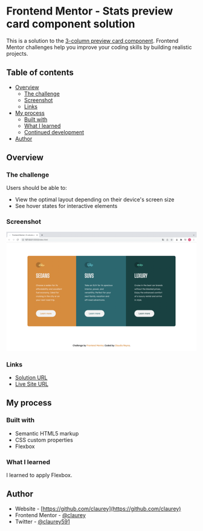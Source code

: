 # Frontend Mentor - Stats preview card component solution

This is a solution to the [3-column preview card component](https://www.frontendmentor.io/challenges/3column-preview-card-component-pH92eAR2-). Frontend Mentor challenges help you improve your coding skills by building realistic projects. 

## Table of contents

- [Overview](#overview)
  - [The challenge](#the-challenge)
  - [Screenshot](#screenshot)
  - [Links](#links)
- [My process](#my-process)
  - [Built with](#built-with)
  - [What I learned](#what-i-learned)
  - [Continued development](#continued-development)
- [Author](#author)


## Overview

### The challenge

Users should be able to:

- View the optimal layout depending on their device's screen size
- See hover states for interactive elements

### Screenshot

![](preview-screenshot.png)


### Links

- [Solution URL](https://github.com/claurey/3column-preview-card-component)
- [Live Site URL](https://claurey.github.io/3column-preview-card-component/)

## My process

### Built with

- Semantic HTML5 markup
- CSS custom properties
- Flexbox


### What I learned

I learned to apply Flexbox.


## Author

- Website - [https://github.com/claurey](https://github.com/claurey)
- Frontend Mentor - [@claurey](https://www.frontendmentor.io/profile/claurey)
- Twitter - [@claurey591](https://www.twitter.com/claurey591)

